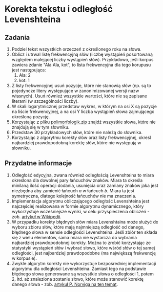 # Korekta tekstu i odległość Levenshteina

## Zadania

1. Podziel tekst wszystkich orzeczeń z określonego roku na słowa.
1. Oblicz i utrwal listę frekwencyjną słów (liczbę wystąpień posortowaną względem malejącej liczby wystąpień słów).
   Przykładowo, jeśli korpus zawiera zdanie "Ala Ala, kot", to lista frekwencyjna dla tego korupusu jest następująca:
   1. Ala: 2
   1. kot: 1
1. Z listy frekwencyjnej usuń pozycje, które nie stanowią słów (np. są to pojedyncze litery występujące w
   zanonimizowanej wersji nazw własnych). Usuń również wszystkie wartości, które nie są zapisane literami (w
   szczególności liczby).
1. W skali logarytmicznej przedstaw wykres, w którym na osi X są pozycje na liście frekwencyjnej, a na osi Y liczba
   wystąpień słowa zajmującego określoną pozycję.
1. Korzystając z pliku [polimorfologik.zip](https://github.com/morfologik/polimorfologik/releases/download/2.1/polimorfologik-2.1.zip) 
   znajdź wszystkie słowa, które nie znajdują się w tym słowniku.
1. Przedstaw 30 przykładowych słów, które nie należą do słownika.
1. Korzystając z algorytmu korekty słów oraz listy frekwencyjnej, określ najbardziej prawdopodobną korektę
   słów, które nie występują w słowniku.

## Przydatne informacje

1. Odległość edycyjna, zwana również odległością Levenshteina to miara określona dla dowolnej pary łańcuchów znaków.
   Miara ta określa minilaną ilość operacji dodania, usunięcia oraz zamiany znaków jaka jest niezbędna aby zamienić łańcuch _a_ w
   łańcuch _b_. Miara ta jest symetryczna, dlatego kolejność łańcuchów nie ma znaczenia.
1. Implementacja algorytmu obliczającego odległość Levenshteina jest najczęściej realizowana w formie algorytmu
   dynamicznego, który wykorzystuje wcześniejsze wyniki, w celu przyspieszenia obliczeń - 
   zob. [artykuł w Wikipedii](https://en.wikipedia.org/wiki/Levenshtein_distance).
1. W przypadku korekty błędnych słów miara Levenshtaina może służyć do wyboru zbioru słów, które mają najmniejszą
   odległość od danego, błędnego słowa w sensie odległości Levenshteina. Jeśli zbiór ten składa się z wielu elementów,
   sama miara nie wystarcza do wybrania najbardziej prawdopodobnej korekty. Można to zrobić korzystając ze statystyki
   wystąpień słów i wybrać słowo, które wśród słów o tej samej odległości, jest najbardziej prawdopodobne (ma największą
   frekwencję w korpusie).
1. Zwykle algorytm korekty nie wykorzystuje bezpośredniej implementacji algorytmu dla odległości Levenshteina. Zamiast
   tego na podstawie błędnego słowa generowane są wszystkie słowa o odległości 1, potem 2, itd. aż znaleziona zostanie
   słowo, które może stanowić korektę danego słowa - zob. [artykuł P. Norviga na ten temat](https://norvig.com/spell-correct.html).
